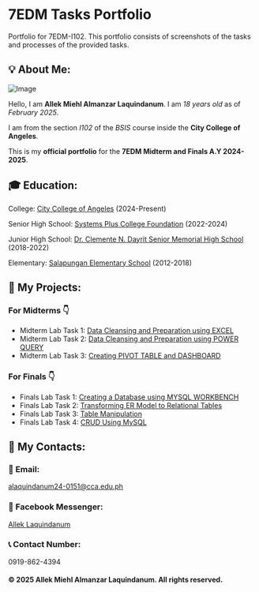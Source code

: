 # 7EDM Tasks Portfolio

Portfolio for 7EDM-I102. This portfolio consists of screenshots of the tasks and processes of the provided tasks.

## 💡 About Me:

![Image](https://github.com/user-attachments/assets/e1ffb495-623a-44dd-b7c7-b36ad54ac329)

Hello, I am **Allek Miehl Almanzar Laquindanum**. I am *18 years old* as of *February 2025*.


I am from the section *I102* of the *BSIS* course inside the **City College of Angeles**.


This is my **official portfolio** for the **7EDM Midterm and Finals A.Y 2024-2025**.

## 🎓 Education:
College: [City College of Angeles](https://cca.edu.ph/) (2024-Present)

Senior High School: [Systems Plus College Foundation](https://www.spcf.edu.ph/) (2022-2024)

Junior High School: [Dr. Clemente N. Dayrit Senior Memorial High School](https://www.facebook.com/DCNDSMHS2018/) (2018-2022)

Elementary: [Salapungan Elementary School](https://www.facebook.com/SalapunganES.AC/) (2012-2018)

## 📝 My Projects:
### For Midterms  👇 
- Midterm Lab Task 1: [Data Cleansing and Preparation using EXCEL](https://leklaquindanum.github.io/Midterm-Lab-Task-1/)
- Midterm Lab Task 2: [Data Cleansing and Preparation using POWER QUERY](https://leklaquindanum.github.io/Midterm-Lab-Task-2/)
- Midterm Lab Task 3: [Creating PIVOT TABLE and DASHBOARD](https://leklaquindanum.github.io/Midterm-Lab-Task-3/)

### For Finals  👇 
- Finals Lab Task 1: [Creating a Database using MYSQL WORKBENCH](https://leklaquindanum.github.io/Finals-Lab-Task-1/)
- Finals Lab Task 2: [Transforming ER Model to Relational Tables](https://leklaquindanum.github.io/Finals-Lab-Task-2/)
- Finals Lab Task 3: [Table Manipulation](https://leklaquindanum.github.io/Finals-Lab-Task-3/)
- Finals Lab Task 4: [CRUD Using MySQL](https://leklaquindanum.github.io/Finals-Lab-Task-3.1/) 

## 📢 My Contacts:

### 📧 Email:
[alaquindanum24-0151@cca.edu.ph](alaquindanum24-0151@cca.edu.ph)

### 💬 Facebook Messenger:
[Allek Laquindanum](https://www.facebook.com/allek.laquindanum)

### 📞 Contact Number:
0919-862-4394

#### © 2025 Allek Miehl Almanzar Laquindanum. All rights reserved.
